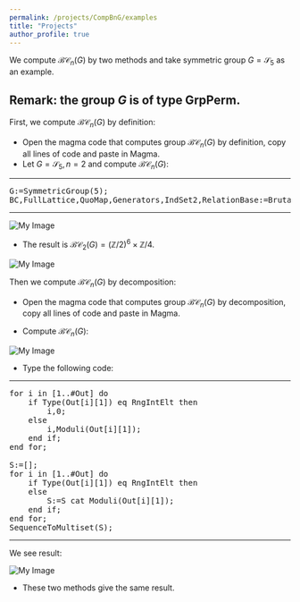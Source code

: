 ```yaml
---
permalink: /projects/CompBnG/examples
title: "Projects"
author_profile: true
---
```


We compute $\mathcal{BC}_n(G)$ by two methods and take symmetric group $G=\mathcal{S}_5$ as an example.

## Remark: the group $G$ is of type GrpPerm.

First, we compute $\mathcal{BC}_n(G)$ by definition:

* Open the magma code that computes group $\mathcal{BC}_n(G)$ by definition, copy all lines of code and paste in Magma.
* Let $G=\mathcal{S}_5, n=2$ and compute $\mathcal{BC}_n(G)$:

---
<pre>
G:=SymmetricGroup(5);
BC,FullLattice,QuoMap,Generators,IndSet2,RelationBase:=BrutalBC(G,2);
</pre>
---

![My Image](http://kaiqi-yang1994.github.io/files/bcn/BnGexamplestep1.png)

* The result is $\mathcal{BC}_2(G)=(\mathbb{Z}/2)^6 \times \mathbb{Z}/4$.

![My Image](http://kaiqi-yang1994.github.io/files/bcn/BnGexamplestep2.png)


Then we compute $\mathcal{BC}_n(G)$ by decomposition:

* Open the magma code that computes group $\mathcal{BC}_n(G)$ by decomposition, copy all lines of code and paste in Magma.

* Compute $\mathcal{BC}_n(G)$:

![My Image](http://kaiqi-yang1994.github.io/files/bcn/BnGexamplestep3.png)

* Type the following code:<br>

---
<pre>
for i in [1..#Out] do
	if Type(Out[i][1]) eq RngIntElt then
		i,0;
	else
		i,Moduli(Out[i][1]);
	end if;
end for;

S:=[];
for i in [1..#Out] do
	if Type(Out[i][1]) eq RngIntElt then
	else
		S:=S cat Moduli(Out[i][1]);
	end if;
end for;
SequenceToMultiset(S);
</pre>
---

We see result:<br>

![My Image](http://kaiqi-yang1994.github.io/files/bcn/BnGexamplestep4.jpg)

* These two methods give the same result.




